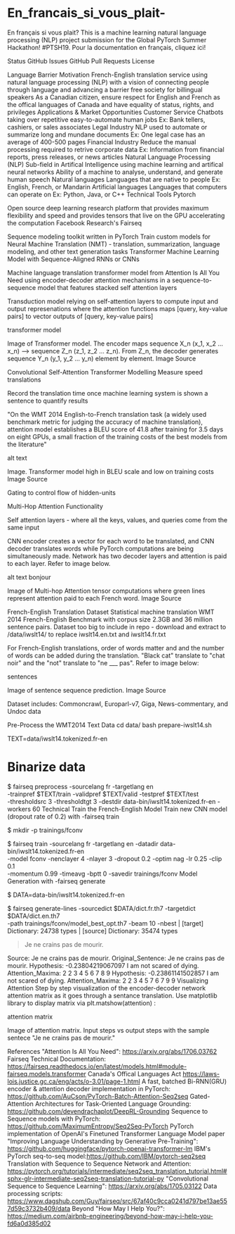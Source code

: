 # En_francais_si_vous_plait-

En français si vous plait?
This is a machine learning natural language processing (NLP) project submission for the Global PyTorch Summer Hackathon! #PTSH19. Pour la documentation en français, cliquez ici!

Status GitHub Issues GitHub Pull Requests License

Language Barrier Motivation
French-English translation service using natural language processing (NLP) with a vision of connecting people through language and advancing a barrier free society for billingual speakers
As a Canadian citizen, ensure respect for English and French as the offical languages of Canada and have equality of status, rights, and privileges
Applications & Market Opportunities
Customer Service
Chatbots taking over repetitive easy-to-automate human jobs
Ex: Bank tellers, cashiers, or sales associates
Legal Industry
NLP used to automate or summarize long and mundane documents
Ex: One legal case has an average of 400-500 pages
Financial Industry
Reduce the manual processing required to retrive corporate data
Ex: Information from financial reports, press releases, or news articles
Natural Language Processing (NLP)
Sub-field in Artifical Intelligence using machine learning and artifical neural networks
Ability of a machine to analyse, understand, and generate human speech
Natural languages
Languages that are native to people
Ex: English, French, or Mandarin
Artificial languages
Languages that computers can operate on
Ex: Python, Java, or C++
Technical Tools
Pytorch

Open source deep learning research platform that provides maximum flexibility and speed and provides tensors that live on the GPU accelerating the computation
Facebook Research's Fairseq

Sequence modeling toolkit written in PyTorch
Train custom models for Neural Machine Translation (NMT) - translation, summarization, language modeling, and other text generation tasks
Transformer Machine Learning Model with Sequence-Aligned RNNs or CNNs

Machine language translation transformer model from Attention Is All You Need using encoder-decoder attention mechanisms in a sequence-to-sequence model that features stacked self attention layers

Transduction model relying on self-attention layers to compute input and output represenations where the attention functions maps [query, key-value pairs] to vector outputs of [query, key-value pairs]

transformer model

Image of Transformer model. The encoder maps sequence X_n (x_1, x_2 ... x_n) --> sequence Z_n (z_1, z_2 ... z_n). From Z_n, the decoder generates sequence Y_n (y_1, y_2 ... y_n) element by element. Image Source

Convolutional Self-Attention Transformer Modelling
Measure speed translations

Record the translation time once machine learning system is shown a sentence to quantify results

"On the WMT 2014 English-to-French translation task (a widely used benchmark metric for judging the accuracy of machine translation), attention model establishes a BLEU score of 41.8 after training for 3.5 days on eight GPUs, a small fraction of the training costs of the best models from the literature"

alt text

Image. Transformer model high in BLEU scale and low on training costs Image Source

Gating to control flow of hidden-units

Multi-Hop Attention Functionality

Self attention layers - where all the keys, values, and queries come from the same input

CNN encoder creates a vector for each word to be translated, and CNN decoder translates words while PyTorch computations are being simultaneously made. Network has two decoder layers and attention is paid to each layer. Refer to image below.

alt text bonjour

Image of Multi-hop Attention tensor computations where green lines represent attention paid to each French word. Image Source

French-English Translation Dataset
Statistical machine translation WMT 2014 French-English Benchmark with corpus size 2.3GB and 36 million sentence pairs. Dataset too big to include in repo - download and extract to /data/iwslt14/ to replace iwslt14.en.txt and iwslt14.fr.txt

For French-English translations, order of words matter and and the number of words can be added during the translation. "Black cat" translate to "chat noir" and the "not" translate to "ne ___ pas". Refer to image below:

sentences

Image of sentence sequence prediction. Image Source

Dataset includes: Commoncrawl, Europarl-v7, Giga, News-commentary, and Undoc data

Pre-Process the WMT2014 Text Data
cd data/
bash prepare-iwslt14.sh

TEXT=data/iwslt14.tokenized.fr-en

# Binarize data
$ fairseq preprocess -sourcelang fr -targetlang en \
    -trainpref $TEXT/train -validpref $TEXT/valid -testpref $TEXT/test \
    -thresholdsrc 3 -thresholdtgt 3 -destdir data-bin/iwslt14.tokenized.fr-en
    -workers 60
Technical Train the French-English Model
Train new CNN model (dropout rate of 0.2) with -fairseq train

$ mkdir -p trainings/fconv

$ fairseq train -sourcelang fr -targetlang en -datadir data-bin/iwslt14.tokenized.fr-en \
  -model fconv -nenclayer 4 -nlayer 3 -dropout 0.2 -optim nag -lr 0.25 -clip 0.1 \
  -momentum 0.99 -timeavg -bptt 0 
  -savedir trainings/fconv
Model Generation with -fairseq generate

$ DATA=data-bin/iwslt14.tokenized.fr-en

$ fairseq generate-lines -sourcedict $DATA/dict.fr.th7 -targetdict $DATA/dict.en.th7 \
  -path trainings/fconv/model_best_opt.th7 -beam 10 -nbest 
| [target] Dictionary: 24738 types
| [source] Dictionary: 35474 types

> Je ne crains pas de mourir.

Source: Je ne crains pas de mourir.
Original_Sentence: Je ne crains pas de mourir.
Hypothesis: -0.23804219067097 I am not scared of dying.
Attention_Maxima: 2 2 3 4 5 6 7 8 9
Hypothesis: -0.23861141502857 I am not scared of dying.
Attention_Maxima: 2 2 3 4 5 7 6 7 9 9
Visualizing Attention
Step by step visualization of the encoder-decoder network attention matrix as it goes through a sentance translation. Use matplotlib library to display matrix via plt.matshow(attention) :

attention matrix

Image of attention matrix. Input steps vs output steps with the sample sentece "Je ne crains pas de mourir."

References
"Attention Is All You Need": https://arxiv.org/abs/1706.03762
Fairseq Technical Documentation: https://fairseq.readthedocs.io/en/latest/models.html#module-fairseq.models.transformer
Canada's Offical Languages Act https://laws-lois.justice.gc.ca/eng/acts/o-3.01/page-1.html
A fast, batched Bi-RNN(GRU) encoder & attention decoder implementation in PyTorch: https://github.com/AuCson/PyTorch-Batch-Attention-Seq2seq
Gated-Attention Architectures for Task-Oriented Language Grounding: https://github.com/devendrachaplot/DeepRL-Grounding
Sequence to Sequence models with PyTorch: https://github.com/MaximumEntropy/Seq2Seq-PyTorch
PyTorch implementation of OpenAI's Finetuned Transformer Language Model paper "Improving Language Understanding by Generative Pre-Training": https://github.com/huggingface/pytorch-openai-transformer-lm
IBM's PyTorch seq-to-seq model:https://github.com/IBM/pytorch-seq2seq
Translation with Sequence to Sequence Network and Attention: https://pytorch.org/tutorials/intermediate/seq2seq_translation_tutorial.html#sphx-glr-intermediate-seq2seq-translation-tutorial-py
"Convolutional Sequence to Sequence Learning": https://arxiv.org/abs/1705.03122
Data processing scripts: https://www.dagshub.com/Guy/fairseq/src/67af40c9cca0241d797be13ae557d59c3732b409/data
Beyond "How May I Help You?": https://medium.com/airbnb-engineering/beyond-how-may-i-help-you-fd6a0d385d02
